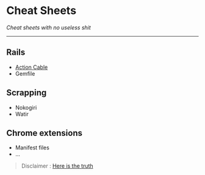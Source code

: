 # Cheat Sheets
*Cheat sheets with no useless shit* 

---

## Rails
- [Action Cable](https://github.com/Durev/Cheat_Sheets/tree/master/Rails/Action_Cable)
- Gemfile

## Scrapping
- Nokogiri
- Watir

## Chrome extensions
- Manifest files
- ...


> Disclaimer : [Here is the truth](http://s2.quickmeme.com/img/73/7368bba925cab9dd176e32f7ce8c4d1fbf9917c0870d39ecfe8254874e42b907.jpg)